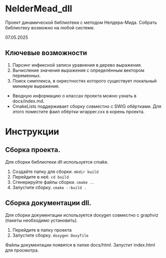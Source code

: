 # NelderMead_dll

Проект динамической библиотеки с методом Нелдера-Мида. Собрать библиотеку возможно на любой системе.

07.05.2025

## Ключевые возможности

1. Парсинг инфиксной записи уравнения в дерево выражения.
2. Вычисление значения выражения с определённым вектором переменных.
3. Поиск симплекса, в окрестностях которого существует локальный минимум выражения.

- Вводную информацию о классах проекта можно узнать в docs/index.md.
- CmakeLists поддерживает сборку совместно с SWIG обёртками. Для этого поместите фаил обёртки wrapper.cxx в корень проекта.

# Инструкции

## Сборка проекта.

Для сборки библиотеки dll используется cmake.

1. Создайте папку для сборки. `mkdir build`
2. Перейдите в неё. `cd build  `
3. Сгенерируйте файлы сборки. `cmake ..`
4. Запустите сборку. `cmake --build .`

## Сборка документации dll.

Для сборки документации используется doxygen совместно с graphviz (пакеты необходимо установить).

1. Перейдите в папку проекта
2. Запустите сборку. `doxygen Doxyfile`

Файлы документации появятся в папке docs/html. Запустит index.html для просмотра.
